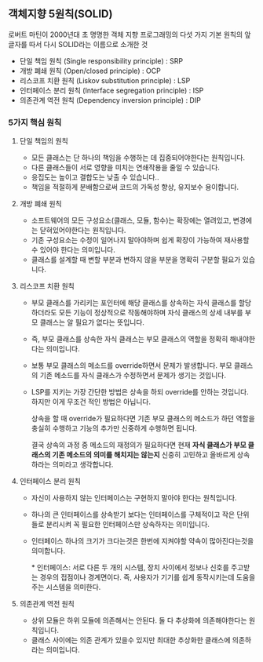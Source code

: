 ## 객체지향 5원칙(SOLID)

로버트 마틴이 2000년대 초 명명한 객체 지향 프로그래밍의 다섯 가지 기본 원칙의 앞 글자를 따서 다시 SOLID라는 이름으로 소개한 것

- 단일 책임 원칙 (Single responsibility principle) : SRP
- 개방 폐쇄 원칙 (Open/closed principle) : OCP
- 리스코프 치환 원칙 (Liskov substitution principle) : LSP
- 인터페이스 분리 원칙 (Interface segregation principle) : ISP
- 의존관계 역전 원칙 (Dependency inversion principle) : DIP



### 5가지 핵심 원칙

1. 단일 책임의 원칙

   - 모든 클래스는 단 하나의 책임을 수행하는 데 집중되어야한다는 원칙입니다.
   - 다른 클래스들이 서로 영향을 미치는 연쇄작용을 줄일 수 있습니다.
   - 응집도는 높이고 결합도는 낮출 수 있습니다..
   - 책임을 적절하게 분배함으로써 코드의 가독성 향상, 유지보수 용이합니다.

2. 개방 폐쇄 원칙

   - 소프트웨어의 모든 구성요소(클래스, 모듈, 함수)는 확장에는 열려있고, 변경에는 닫혀있어야한다는 원칙입니다.
   - 기존 구성요소는 수정이 일어나지 말아야하며 쉽게 확장이 가능하여 재사용할 수 있어야 한다는 의미입니다.
   - 클래스를 설계할 때 변할 부분과 변하지 않을 부분을 명확히 구분할 필요가 있습니다.

3. 리스코프 치환 원칙

   - 부모 클래스를 가리키는 포인터에 해당 클래스를 상속하는 자식 클래스를 할당하더라도 모든 기능이 정상적으로 작동해야하며 자식 클래스의 상세 내부를 부모 클래스는 알 필요가 없다는 뜻입니다.

   - 즉, 부모 클래스를 상속한 자식 클래스는 부모 클래스의 역할을 정확히 해내야한다는 의미입니다.

   - 보통 부모 클래스의 메소드를 override하면서 문제가 발생합니다. 부모 클래스의 기존 메소드를 자식 클래스가 수정하면서 문제가 생기는 것입니다.

   - LSP를 지키는 가장 간단한 방법은 상속을 하되 override를 안하는 것입니다. 하지만 이게 무조건 적인 방법은 아닙니다.

     상속을 할 때 override가 필요하다면 기존 부모 클래스의 메소드가 하던 역할을 충실히 수행하고 기능의 추가만 신중하게 수행하면 됩니다.

     결국 상속의 과정 중 메소드의 재정의가 필요하다면 현재 **자식 클래스가 부모 클래스의 기존 메소드의 의미를 해치지는 않는지** 신중히 고민하고 올바르게 상속하라는 의미라고 생각합니다.

4. 인터페이스 분리 원칙

   - 자신이 사용하지 않는 인터페이스는 구현하지 말아야 한다는 원칙입니다.

   - 하나의 큰 인터페이스를 상속받기 보다는 인터페이스를 구체적이고 작은 단위들로 분리시켜 꼭 필요한 인터페이스만 상속하자는 의미입니다.

   - 인터페이스 하나의 크기가 크다는것은  한번에 지켜야할 약속이 많아진다는것을 의미합니다.

     \* 인터페이스: 서로 다른 두 개의 시스템, 장치 사이에서 정보나 신호를 주고받는 경우의 접점이나 경계면이다. 즉, 사용자가 기기를 쉽게 동작시키는데 도움을 주는 시스템을 의미한다.

5. 의존관계 역전 원칙

   - 상위 모듈은 하위 모듈에 의존해서는 안된다. 둘 다 추상화에 의존해야한다는 원칙입니다.
   - 클래스 사이에는 의존 관계가 있을수 있지만 최대한 추상화한 클래스에 의존하라는 의미입니다.